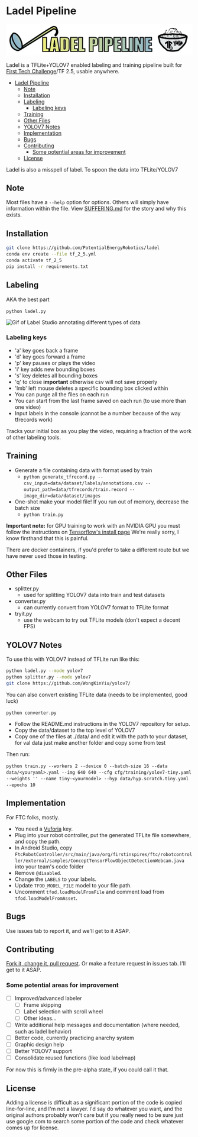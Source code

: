 
# Ladel Pipeline

![The procrastination banner](./images/ladelbanner.png)

Ladel is a TFLite+YOLOV7 enabled labeling and training pipeline built for [First Tech Challenge](<https://www.firstinspires.org/robotics/ftc>)/TF 2.5, usable anywhere.

- [Ladel Pipeline](#ladel-pipeline)
  - [Note](#note)
  - [Installation](#installation)
  - [Labeling](#labeling)
    - [Labeling keys](#labeling-keys)
  - [Training](#training)
  - [Other Files](#other-files)
  - [YOLOV7 Notes](#yolov7-notes)
  - [Implementation](#implementation)
  - [Bugs](#bugs)
  - [Contributing](#contributing)
    - [Some potential areas for improvement](#some-potential-areas-for-improvement)
  - [License](#license)

Ladel is also a misspell of label. To spoon the data into TFLite/YOLOV7

## Note

Most files have a `--help` option for options. Others will simply have information within the file. View [SUFFERING.md](./SUFFERING.md) for the story and why this exists.

## Installation

```bash
git clone https://github.com/PotentialEnergyRobotics/ladel
conda env create --file tf_2_5.yml
conda activate tf_2_5
pip install -r requirements.txt
```

## Labeling

AKA the best part

`python ladel.py`

![Gif of Label Studio annotating different types of data](./images/ladelpy.GIF)

### Labeling keys

- 'a' key goes back a frame
- 'd' key goes forward a frame
- 'p' key pauses or plays the video
- 'i' key adds new bounding boxes
- 's' key deletes all bounding boxes
- 'q' to close **important** otherwise csv will not save properly
- 'lmb' left mouse deletes a specific bounding box clicked within
- You can purge all the files on each run
- You can start from the last frame saved on each run (to use more than one video)
- Input labels in the console (cannot be a number because of the way tfrecords work)

Tracks your initial box as you play the video, requiring a fraction of the work of other labeling tools.

## Training

- Generate a file containing data with format used by train
  - `python generate_tfrecord.py --csv_input=data/dataset/labels/annotations.csv --output_path=data/tfrecords/train.record --image_dir=data/dataset/images`
- One-shot make your model file! If you run out of memory, decrease the batch size
  - `python train.py`

**Important note:** for GPU training to work with an NVIDIA GPU you must follow the instructions on [Tensorflow's install page](https://www.tensorflow.org/install/pip)
We're really sorry, I know firsthand that this is painful.

There are docker containers, if you'd prefer to take a different route but we have never used those in testing.

## Other Files

- splitter.py
  - used for splitting YOLOV7 data into train and test datasets
- converter.py
  - can currently convert from YOLOV7 format to TFLite format
- tryit.py
  - use the webcam to try out TFLite models (don't expect a decent FPS)

## YOLOV7 Notes

To use this with YOLOV7 instead of TFLite run like this:

```bash
python ladel.py --mode yolov7
python splitter.py --mode yolov7
git clone https://github.com/WongKinYiu/yolov7/
```

You can also convert existing TFLite data (needs to be implemented, good luck)

`python converter.py`

- Follow the README.md instructions in the YOLOV7 repository for setup.
- Copy the data/dataset to the top level of YOLOV7
- Copy one of the files at ./data/ and edit it with the path to your dataset, for val data just make another folder and copy some from test

Then run:

`python train.py --workers 2 --device 0 --batch-size 16 --data data/<youryaml>.yaml --img 640 640 --cfg cfg/training/yolov7-tiny.yaml --weights '' --name tiny-<yourmodel> --hyp data/hyp.scratch.tiny.yaml --epochs 10`

## Implementation

For FTC folks, mostly.

- You need a [Vuforia](https://developer.vuforia.com/) key.
- Plug into your robot controller,  put the generated TFLite file somewhere, and copy the path.
- In Android Studio, copy `FtcRobotController/src/main/java/org/firstinspires/ftc/robotcontroller/external/samples/ConceptTensorFlowObjectDetectionWebcam.java` into your team's code folder
- Remove `@disabled`.
- Change the `LABELS` to your labels.
- Update `TFOD_MODEL_FILE` model to your file path.
- Uncomment `tfod.loadModelFromFile` and comment load from `tfod.loadModelFromAsset`.

## Bugs

Use issues tab to report it, and we'll get to it ASAP.

## Contributing

[Fork it, change it, pull request](https://docs.github.com/en/pull-requests/collaborating-with-pull-requests/proposing-changes-to-your-work-with-pull-requests/creating-a-pull-request-from-a-fork). Or make a feature request in issues tab. I'll get to it ASAP.

### Some potential areas for improvement

- [ ] Improved/advanced labeler
  - [ ] Frame skipping
  - [ ] Label selection with scroll wheel
  - [ ] Other ideas...
- [ ] Write additional help messages and documentation (where needed, such as ladel behavior)
- [ ] Better code, currently practicing anarchy system
- [ ] Graphic design help
- [ ] Better YOLOV7 support
- [ ] Consolidate reused functions (like load labelmap)

For now this is firmly in the pre-alpha state, if you could call it that.

## License

Adding a license is difficult as a significant portion of the code is copied line-for-line, and I'm not a lawyer. I'd say do whatever you want, and the original authors probably won't care but if you really need to be sure just use google.com to search some portion of the code and check whatever comes up for license.
